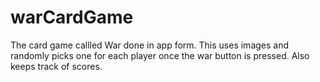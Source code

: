 # warCardGame
The card game callled War done in app form. This uses images and randomly picks one for each player once the war button is pressed. Also keeps track of scores.
